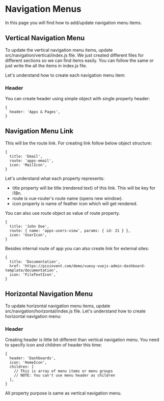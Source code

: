 # Navigation Menus
In this page you will find how to add/update navigation menu items.

## Vertical Navigation Menu
To update the vertical navigation menu items, update src/navigation/vertical/index.js file. We just created different files for different sections so we can find items easily. You can follow the same or just write the all the items in index.js file.

Let's understand how to create each navigation menu item:

### Header
You can create header using simple object with single property header:

```
{
  header: 'Apps & Pages',
}
```
## Navigation Menu Link
This will be the route link. For creating link follow below object structure:
```
{
  title: 'Email',
  route: 'apps-email',
  icon: 'MailIcon',
}
```
Let's understand what each property represents:

* title property will be title (rendered text) of this link. This will be key for i18n.
* route is vue-router's route name (opens new window).
* icon property is name of feather icon which will get rendered.

You can also use route object as value of route property.
```
{
  title: 'John Doe',
  route: { name: 'apps-users-view', params: { id: 21 } },
  icon: 'UserIcon',
}
```
Besides internal route of app you can also create link for external sites:
```
{
  title: 'Documentation',
  href: 'https://pixinvent.com/demo/vuexy-vuejs-admin-dashboard-template/documentation',
  icon: 'FileTextIcon',
}
```
## Horizontal Navigation Menu
To update horizontal navigation menu items, update src/navigation/horizontal/index.js file. Let's understand how to create horizontal navigation menu:

### Header
Creating header is little bit different than vertical navigation menu. You need to specify icon and children of header this time:
```
{
  header: 'Dashboards',
  icon: 'HomeIcon',
  children: [
    // This is array of menu items or menu groups
    // NOTE: You can't use menu header as children
  ],
}
```
All property purpose is same as vertical navigation menu.